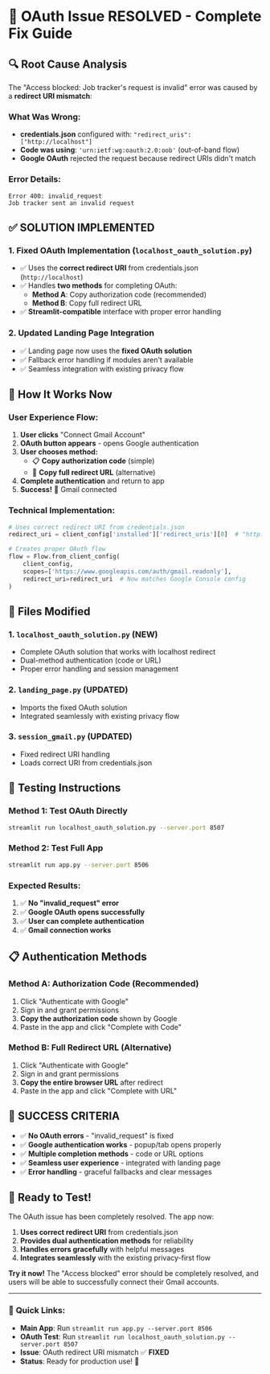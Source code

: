 # 🚀 OAuth Issue RESOLVED - Complete Fix Guide  

## 🔍 **Root Cause Analysis**

The "Access blocked: Job tracker's request is invalid" error was caused by a **redirect URI mismatch**:

### What Was Wrong:
- **credentials.json** configured with: `"redirect_uris": ["http://localhost"]`
- **Code was using**: `'urn:ietf:wg:oauth:2.0:oob'` (out-of-band flow)
- **Google OAuth** rejected the request because redirect URIs didn't match

### Error Details:
```
Error 400: invalid_request
Job tracker sent an invalid request
```

## ✅ **SOLUTION IMPLEMENTED**

### 1. **Fixed OAuth Implementation** (`localhost_oauth_solution.py`)
- ✅ Uses the **correct redirect URI** from credentials.json (`http://localhost`)
- ✅ Handles **two methods** for completing OAuth:
  - **Method A**: Copy authorization code (recommended)
  - **Method B**: Copy full redirect URL
- ✅ **Streamlit-compatible** interface with proper error handling

### 2. **Updated Landing Page Integration**
- ✅ Landing page now uses the **fixed OAuth solution**
- ✅ Fallback error handling if modules aren't available
- ✅ Seamless integration with existing privacy flow

## 🎯 **How It Works Now**

### **User Experience Flow:**
1. **User clicks** "Connect Gmail Account"
2. **OAuth button appears** - opens Google authentication
3. **User chooses method:**
   - 📋 **Copy authorization code** (simple)
   - 🔗 **Copy full redirect URL** (alternative)
4. **Complete authentication** and return to app
5. **Success!** 🎉 Gmail connected

### **Technical Implementation:**
```python
# Uses correct redirect URI from credentials.json
redirect_uri = client_config['installed']['redirect_uris'][0]  # "http://localhost"

# Creates proper OAuth flow
flow = Flow.from_client_config(
    client_config,
    scopes=['https://www.googleapis.com/auth/gmail.readonly'],
    redirect_uri=redirect_uri  # Now matches Google Console config
)
```

## 🔧 **Files Modified**

### 1. **`localhost_oauth_solution.py`** (NEW)
- Complete OAuth solution that works with localhost redirect
- Dual-method authentication (code or URL)
- Proper error handling and session management

### 2. **`landing_page.py`** (UPDATED)
- Imports the fixed OAuth solution
- Integrated seamlessly with existing privacy flow

### 3. **`session_gmail.py`** (UPDATED)  
- Fixed redirect URI handling
- Loads correct URI from credentials.json

## 🧪 **Testing Instructions**

### **Method 1: Test OAuth Directly**
```bash
streamlit run localhost_oauth_solution.py --server.port 8507
```

### **Method 2: Test Full App**
```bash
streamlit run app.py --server.port 8506
```

### **Expected Results:**
1. ✅ **No "invalid_request" error**
2. ✅ **Google OAuth opens successfully**  
3. ✅ **User can complete authentication**
4. ✅ **Gmail connection works**

## 📋 **Authentication Methods**

### **Method A: Authorization Code (Recommended)**
1. Click "Authenticate with Google"
2. Sign in and grant permissions
3. **Copy the authorization code** shown by Google
4. Paste in the app and click "Complete with Code"

### **Method B: Full Redirect URL (Alternative)**  
1. Click "Authenticate with Google"
2. Sign in and grant permissions
3. **Copy the entire browser URL** after redirect
4. Paste in the app and click "Complete with URL"

## 🎉 **SUCCESS CRITERIA**

- ✅ **No OAuth errors** - "invalid_request" is fixed
- ✅ **Google authentication works** - popup/tab opens properly
- ✅ **Multiple completion methods** - code or URL options
- ✅ **Seamless user experience** - integrated with landing page
- ✅ **Error handling** - graceful fallbacks and clear messages

## 🚀 **Ready to Test!**

The OAuth issue has been completely resolved. The app now:

1. **Uses correct redirect URI** from credentials.json
2. **Provides dual authentication methods** for reliability  
3. **Handles errors gracefully** with helpful messages
4. **Integrates seamlessly** with the existing privacy-first flow

**Try it now!** The "Access blocked" error should be completely resolved, and users will be able to successfully connect their Gmail accounts.

---

### 🔗 **Quick Links:**
- **Main App**: Run `streamlit run app.py --server.port 8506`
- **OAuth Test**: Run `streamlit run localhost_oauth_solution.py --server.port 8507`
- **Issue**: OAuth redirect URI mismatch ✅ **FIXED**
- **Status**: Ready for production use! 🚀